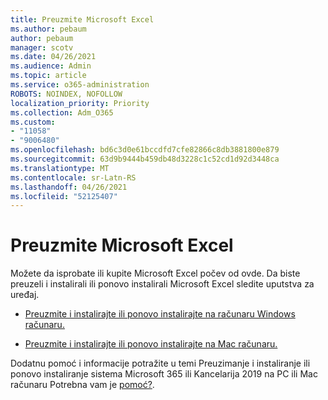 ```yaml
---
title: Preuzmite Microsoft Excel
ms.author: pebaum
author: pebaum
manager: scotv
ms.date: 04/26/2021
ms.audience: Admin
ms.topic: article
ms.service: o365-administration
ROBOTS: NOINDEX, NOFOLLOW
localization_priority: Priority
ms.collection: Adm_O365
ms.custom:
- "11058"
- "9006480"
ms.openlocfilehash: bd6c3d0e61bccdfd7cfe82866c8db3881800e879
ms.sourcegitcommit: 63d9b9444b459db48d3228c1c52cd1d92d3448ca
ms.translationtype: MT
ms.contentlocale: sr-Latn-RS
ms.lasthandoff: 04/26/2021
ms.locfileid: "52125407"
---
```

# <a name="download-microsoft-excel"></a>Preuzmite Microsoft Excel

Možete da isprobate ili kupite Microsoft Excel počev od ovde. Da biste preuzeli i instalirali ili ponovo instalirali Microsoft Excel sledite uputstva za uređaj. 

- [Preuzmite i instalirajte ili ponovo instalirajte na računaru Windows računaru.](https://support.microsoft.com/office/download-and-install-or-reinstall-microsoft-365-or-office-2019-on-a-pc-or-mac-4414eaaf-0478-48be-9c42-23adc4716658?ui=en-us&rs=en-us&ad=us#InstallSteps=Install_on_a_PC) 

- [Preuzmite i instalirajte ili ponovo instalirajte na Mac računaru.](https://support.microsoft.com/office/download-and-install-or-reinstall-microsoft-365-or-office-2019-on-a-pc-or-mac-4414eaaf-0478-48be-9c42-23adc4716658?ui=en-us&rs=en-us&ad=us#InstallSteps=Install_on_a_Mac) 

Dodatnu pomoć i informacije potražite u temi Preuzimanje i instaliranje ili ponovo instaliranje sistema Microsoft 365 ili Kancelarija 2019 na PC ili Mac računaru Potrebna vam je [pomoć?](https://support.microsoft.com/office/download-and-install-or-reinstall-microsoft-365-or-office-2019-on-a-pc-or-mac-4414eaaf-0478-48be-9c42-23adc4716658?ui=en-us&rs=en-us&ad=us#InstallSteps=need_help). 